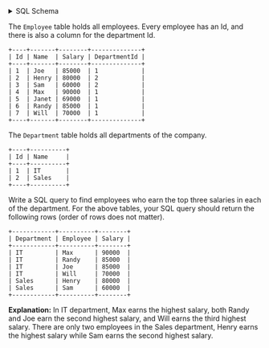 <details>
<summary> SQL Schema</summary>

```sql
DROP TABLE IF EXISTS Department;

CREATE TABLE IF NOT EXISTS
  Department (Id int, Name varchar(255));

INSERT INTO
  Department (Id, Name)
VALUES
  ('1', 'IT'),
  ('2', 'Sales');


DROP TABLE IF EXISTS Employee;

CREATE TABLE IF NOT EXISTS
  Employee (Id int, Name varchar(255), Salary int, DepartmentId int);

INSERT INTO
  Employee (Id, Name, Salary, DepartmentId)
VALUES
  ('1', 'Joe', '85000', '1'),
  ('2', 'Henry', '80000', '2'),
  ('3', 'Sam', '60000', '2'),
  ('4', 'Max', '90000', '1'),
  ('5', 'Janet', '69000', '1'),
  ('6', 'Randy', '85000', '1'),
  ('7', 'Will', '70000', '1');
```

</details>

The `Employee` table holds all employees. Every employee has an Id, and there is also a column for the department Id.

```
+----+-------+--------+--------------+
| Id | Name  | Salary | DepartmentId |
+----+-------+--------+--------------+
| 1  | Joe   | 85000  | 1            |
| 2  | Henry | 80000  | 2            |
| 3  | Sam   | 60000  | 2            |
| 4  | Max   | 90000  | 1            |
| 5  | Janet | 69000  | 1            |
| 6  | Randy | 85000  | 1            |
| 7  | Will  | 70000  | 1            |
+----+-------+--------+--------------+
```

The `Department` table holds all departments of the company.

```
+----+----------+
| Id | Name     |
+----+----------+
| 1  | IT       |
| 2  | Sales    |
+----+----------+
```

Write a SQL query to find employees who earn the top three salaries in each of the department. For the above tables, your SQL query should return the following rows (order of rows does not matter).

```
+------------+----------+--------+
| Department | Employee | Salary |
+------------+----------+--------+
| IT         | Max      | 90000  |
| IT         | Randy    | 85000  |
| IT         | Joe      | 85000  |
| IT         | Will     | 70000  |
| Sales      | Henry    | 80000  |
| Sales      | Sam      | 60000  |
+------------+----------+--------+
```

**Explanation:** In IT department, Max earns the highest salary, both Randy and Joe earn the second highest salary, and Will earns the third highest salary. There are only two employees in the Sales department, Henry earns the highest salary while Sam earns the second highest salary.